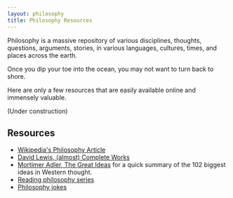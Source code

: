 ```yaml
---
layout: philosophy
title: Philosophy Resources
---
```


Philosophy is a massive repository of various disciplines, thoughts, questions, arguments, stories, in various languages, cultures, times, and places across the earth. 

Once you dip your toe into the ocean, you may not want to turn back to shore. 

Here are only a few resources that are easily available online and immensely valuable. 

(Under construction)

## Resources
* [Wikipedia's Philosophy Article](https://en.wikipedia.org/wiki/Philosophy)
* [David Lewis, (almost) Complete Works](http://www.andrewmbailey.com/dkl/)
* [Mortimer Adler, The Great Ideas](http://www.thegreatideas.org/greatideas1.html) for a quick summary of the 102 biggest ideas in Western thought. 
* [Reading philosophy series](http://www.wiley.com/WileyCDA/Section/id-404050.html)
* [Philosophy jokes](http://consc.net/phil-humor.html)

